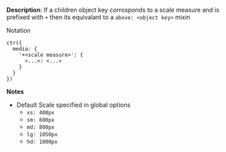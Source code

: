 __Description__: If a children object key corrosponds to a scale measure and is prefixed with `+` then its equivalant to a `above: <object key>` mixin

Notation
```
ctr({
  media: {
    '+<scale measure>': {
      <...>: <...>
    }
  }
})
```

__Notes__

- Default Scale specified in global options
    + `xs: 400px`
    + `sm: 600px`
    + `md: 800px`
    + `lg: 1050px`
    + `hd: 1800px`

